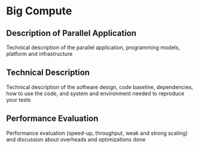 # Big Compute

## Description of Parallel Application
Technical description of the parallel application, programming models, platform and infrastructure

## Technical Description
Technical description of the software design, code baseline, dependencies, how to use the code, and system and environment needed to reproduce your tests

## Performance Evaluation
Performance evaluation (speed-up, throughput, weak and strong scaling) and discussion about overheads and optimizations done
